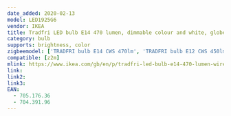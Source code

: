 ```yaml
---
date_added: 2020-02-13
model: LED1925G6 
vendor: IKEA
title: Tradfri LED bulb E14 470 lumen, dimmable colour and white, globe opal white
category: bulb
supports: brightness, color
zigbeemodel: ['TRADFRI bulb E14 CWS 470lm', 'TRADFRI bulb E12 CWS 450lm']
compatible: [z2m]
mlink: https://www.ikea.com/gb/en/p/tradfri-led-bulb-e14-470-lumen-wireless-dimmable-colour-and-white-spectrum-globe-opal-white-70517636/
link: 
link2: 
link3: 
EAN: 
  - 705.176.36
  - 704.391.96
---
```

